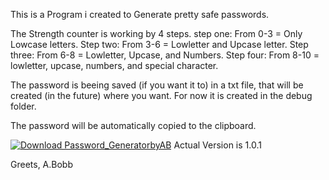This is a Program i created to Generate pretty safe passwords.

The Strength counter is working by 4 steps.
step one:   From 0-3  = Only Lowcase letters.
Step two:   From 3-6  = Lowletter and Upcase letter.
Step three: From 6-8  = Lowletter, Upcase, and Numbers.
Step four:  From 8-10 = lowletter, upcase, numbers, and special character.

The password is beeing saved (if you want it to) in a txt file, that will be created (in the future) 
where you want. For now it is created in the debug folder.

The password will be automatically copied to the clipboard.


[![Download Password_GeneratorbyAB](https://img.shields.io/sourceforge/dt/password-generatorbyab.svg)](https://sourceforge.net/projects/password-generatorbyab/files/latest/download)
Actual Version is 1.0.1

Greets,
A.Bobb
